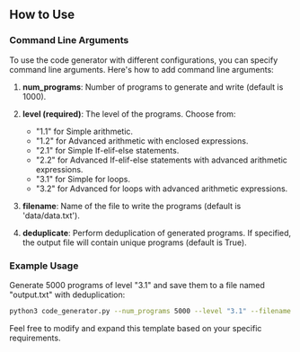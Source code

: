 
## How to Use

### Command Line Arguments

To use the code generator with different configurations, you can specify command line arguments. Here's how to add command line arguments:

1. **num_programs**: Number of programs to generate and write (default is 1000).
2. **level (required)**: The level of the programs. Choose from:
   - "1.1" for Simple arithmetic.
   - "1.2" for Advanced arithmetic with enclosed expressions.
   - "2.1" for Simple If-elif-else statements.
   - "2.2" for Advanced If-elif-else statements with advanced arithmetic expressions.
   - "3.1" for Simple for loops.
   - "3.2" for Advanced for loops with advanced arithmetic expressions.

3. **filename**: Name of the file to write the programs (default is 'data/data.txt').

4. **deduplicate**: Perform deduplication of generated programs. If specified, the output file will contain unique programs (default is True).

### Example Usage

Generate 5000 programs of level "3.1" and save them to a file named "output.txt" with deduplication:

```bash
python3 code_generator.py --num_programs 5000 --level "3.1" --filename "output.txt" --deduplicate
```


Feel free to modify and expand this template based on your specific requirements.
